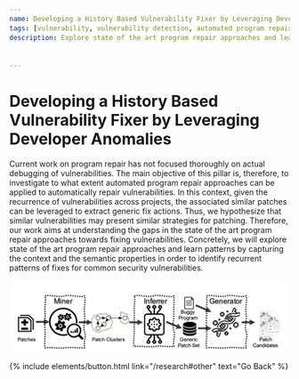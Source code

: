 ```yaml
---
name: Developing a History Based Vulnerability Fixer by Leveraging Developer Anomalies
tags: [vulnerability, vulnerability detection, automated program repair, fix ingredients, code change action, donor code, patch generation,program analysis]
description: Explore state of the art program repair approaches and learn patterns by capturing the context and the semantic properties in order to identify recurrent patterns of fixes for common security vulnerabilities.


---
```

# Developing a History Based Vulnerability Fixer by Leveraging Developer Anomalies

Current work on program repair has not focused thoroughly on actual debugging of vulnerabilities. The main objective of this pillar is, therefore, to investigate to what extent automated program repair approaches can be applied to automatically repair vulnerabilities. In this context, given the recurrence of vulnerabilities across projects, the associated similar patches can be leveraged to extract generic fix actions. Thus, we hypothesize that similar vulnerabilities may present similar strategies for patching. Therefore, our work aims at understanding the gaps in the state of the art program repair approaches towards fixing vulnerabilities. Concretely, we will explore state of the art program repair approaches and learn patterns by capturing the context and the semantic properties in order to identify recurrent patterns of fixes for common security vulnerabilities.


![preview](/img/flexi.png)


<p class="text-center">
{% include elements/button.html link="/research#other" text="Go Back" %}
</p>